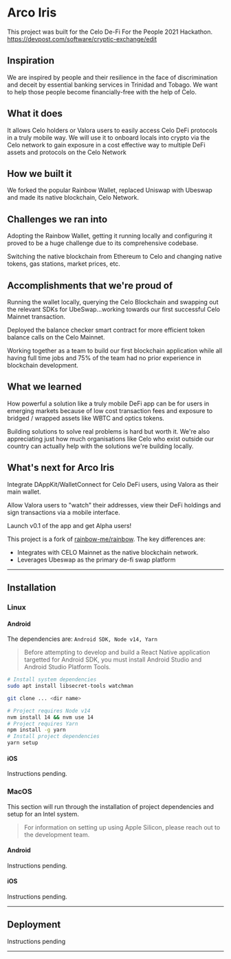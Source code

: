 # Arco Iris
This project was built for the Celo De-Fi For the People 2021 Hackathon.
https://devpost.com/software/cryptic-exchange/edit

## Inspiration

We are inspired by people and their resilience in the face of discrimination and deceit by essential banking services in Trinidad and Tobago. We want to help those people become financially-free with the help of Celo.

## What it does

It allows Celo holders or Valora users to easily access Celo DeFi protocols in a truly mobile way. We will use it to onboard locals into crypto via the Celo network to gain exposure in a cost effective way to multiple DeFi assets and protocols on the Celo Network

## How we built it

We forked the popular Rainbow Wallet, replaced Uniswap with Ubeswap and made its native blockchain, Celo Network.

## Challenges we ran into

Adopting the Rainbow Wallet, getting it running locally and configuring it proved to be a huge challenge due to its comprehensive codebase.

Switching the native blockchain from Ethereum to Celo and changing native tokens, gas stations, market prices, etc.

## Accomplishments that we're proud of

Running the wallet locally, querying the Celo Blockchain and swapping out the relevant SDKs for UbeSwap...working towards our first successful Celo Mainnet transaction.

Deployed the balance checker smart contract for more efficient token balance calls on the Celo Mainnet.

Working together as a team to build our first blockchain application while all having full time jobs and 75% of the team had no prior experience in blockchain development.

## What we learned

How powerful a solution like a truly mobile DeFi app can be for users in emerging markets because of low cost transaction fees and exposure to bridged / wrapped assets like WBTC and optics tokens. 

Building solutions to solve real problems is hard but worth it. We're also appreciating just how much organisations like Celo who exist outside our country can actually help with the solutions we're building locally.

## What's next for Arco Iris

Integrate DAppKit/WalletConnect for Celo DeFi users, using Valora as their main wallet.

Allow Valora users to "watch" their addresses, view their DeFi holdings and sign transactions via a mobile interface.

Launch v0.1 of the app and get Alpha users!

This project is a fork of [rainbow-me/rainbow](https://github.com/rainbow-me/rainbow). The key differences are:
* Integrates with CELO Mainnet as the native blockchain network.
* Leverages Ubeswap as the primary de-fi swap platform

---

## Installation

### Linux

#### Android

The dependencies are: `Android SDK, Node v14, Yarn`

> Before attempting to develop and build a React Native application targetted for Android SDK, you must install Android Studio and Android Studio Platform Tools.

```sh
# Install system dependencies
sudo apt install libsecret-tools watchman
```

```sh
git clone ... <dir name>
```

```sh
# Project requires Node v14
nvm install 14 && nvm use 14
# Project requires Yarn
npm install -g yarn
# Install project dependencies
yarn setup
```

#### iOS

Instructions pending.

### MacOS

This section will run through the installation of project dependencies and setup for an Intel system. 

> For information on setting up using Apple Silicon, please reach out to the development team.

#### Android

Instructions pending.

#### iOS

Instructions pending.

---

## Deployment

Instructions pending

---
